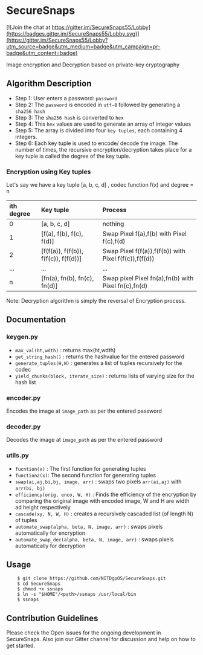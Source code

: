 # SecureSnaps

[![Join the chat at https://gitter.im/SecureSnaps55/Lobby](https://badges.gitter.im/SecureSnaps55/Lobby.svg)](https://gitter.im/SecureSnaps55/Lobby?utm_source=badge&utm_medium=badge&utm_campaign=pr-badge&utm_content=badge)

Image encryption and Decryption based on private-key cryptography

## Algorithm Description
* Step 1: User enters a password: `password`
* Step 2: The `password` is encoded in `utf-8` followed by generating a `sha256 hash`
* Step 3: The `sha256 hash` is converted to `hex`
* Step 4: This `hex` values are used to generate an array of integer values
* Step 5: The array is divided into four `key tuples`, each containing 4 integers.
* Step 6: Each key tuple is used to encode/ decode the image. The number of times, the recursive encryption/decryption takes place for a key tuple is called the degree of the key tuple.

### Encryption using Key tuples
Let's say we have a key tuple [a, b, c, d] , codec function f(x) and degree = n

|ith degree |Key tuple 								|Process 													|
|:----------|:-----------------------------------------|:--------------------------------------------------------------|
|0	|	[a, b, c, d]							|	nothing														|
|1	|	[f(a), f(b), f(c), f(d)]				|	Swap Pixel f(a),f(b) with Pixel f(c),f(d)				|
|2	|	[f(f(a)), f(f(b)), f(f(c)), f(f(d))]	|	Swap Pixel f(f(a)),f(f(b)) with Pixel f(f(c)),f(f(d))	|
|...|	...										|	...															|
|n 	|	[fn(a), fn(b), fn(c), fn(d)]			|	Swap pixel Pixel fn(a),fn(b) with Pixel fn(c),fn(d)			|

Note: Decryption algorithm is simply the reversal of Encryption process.

## Documentation

### keygen.py
* `max_val(ht,wdth)` : returns max(ht,wdth)
* `get_string_hash()` : returns the hashvalue for the entered password
* `generate_tuples(H,W)` : generates a list of tuples recursively for the codec
* `yield_chunks(block, iterate_size)` : returns lists of varying size for the hash list

### encoder.py
Encodes the image at `image_path` as per the entered password


### decoder.py
Decodes the image at `image_path` as per the entered password

### utils.py
* `fucntion(x)` : The first function for generating tuples
* `function2(x)`: The second function for generating tuples
* `swap(ai,aj,bi,bj, image, arr)` : swaps two pixels `arr(ai,aj)` with `arr(bi, bj)`
* `efficiency(orig, enco, W, H)` : Finds the efficiency of the encryption by comparing the original image with encoded image, W and H are width ad height respectively
* `cascade(xy, N, W, H)` : creates a recursively cascaded list (of length N) of tuples
* `automate_swap(alpha, beta, N, image, arr)` : swaps pixels automatically for encryption
* `automate_swap_dec(alpha, beta, N, image, arr)` : swaps pixels automatically for decryption

## Usage

        $ git clone https://github.com/NITDgpOS/SecureSnaps.git
        $ cd SecureSnaps
        $ chmod +x ssnaps
        $ ln -s "$HOME"/<path>/ssnaps /usr/local/bin
        $ ssnaps

## Contribution Guidelines
Please check the Open issues for the ongoing development in SecureSnaps.
Also join our Gitter channel for discussion and help on how to get started.
